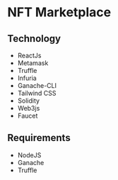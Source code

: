 
# NFT Marketplace

## Technology
- ReactJs
- Metamask
- Truffle
- Infuria
- Ganache-CLI
- Tailwind CSS
- Solidity
- Web3js
- Faucet

## Requirements
- NodeJS
- Ganache
- Truffle
